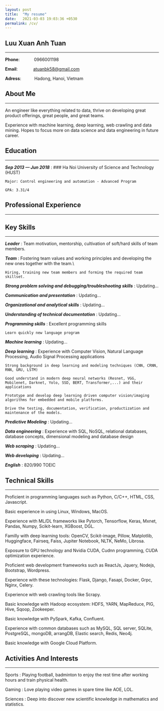 ```yaml
---
layout: post
title:  "My resume"
date:   2021-03-03 19:03:36 +0530
permalink: /cv/
---
```

Luu Xuan Anh Tuan
--------------------
---
**Phone**:            0966001198

**Email**:             atuanbk58@gmail.com  

**Adress**:           Hadong, Hanoi, Vietnam


About Me
--------------------
---
An engineer like everything related to data, thrive on developing great product offerings, great people, and great teams.

Experience with machine learning, deep learning, web crawling and data mining. Hopes to focus more on data science and data engineering in future career.

Education
--------------------
---
***Sep 2013 — Jun 2018***
:   ### Ha Noi University of Science and Technology (HUST)

    Major: Control engineering and automation - Advanced Program

    GPA: 3.31/4

Professional Experience
--------------------
---
    
Key Skills
---------------------
---
***Leader***
:   Team motivation, mentorship, cultivation of soft/hard skills of team members.

***Team***
:   Fostering team values and working principles and developing the new ones together with the team.\

    Hiring, training new team members and forming the required team skillset.

***Strong problem solving and debugging/troubleshooting skills***
:   Updating...

***Communication and presentation***
:   Updating...

***Organizational and analytical skills***
:   Updating...

***Understanding of technical documentation***
:   Updating...

***Programming skills***
:   Excellent programming skills

    Learn quickly new language program

***Machine learning***
:   Updating...

***Deep learning***
:   Experience with Computer Vision, Natural Language Processing, Audio Signal Processing applications

    Strong background in deep learning and modeling techniques (CNN, CRNN, RNN, GRU, LSTM)
    
    Good understand in modern deep neural networks (Resnet, VGG, Mobilenet, Darknet, Yolo, SSD, BERT, Transformer,...) and their applications

    Prototype and develop deep learning driven computer vision/imaging algorithms for embedded and mobile platforms.

    Drive the testing, documentation, verification, productization and maintenance of the models.

***Predictive Modeling***
:   Updating...

***Data engineering***
:   Experience with SQL, NoSQL, relational databases, database concepts, dimensional modeling and database design

***Web scraping***
:   Updating...

***Web developing***
:   Updating...

***English***
:   820/990 TOEIC

Technical Skills
----------------------
---
Proficient in programming languages such as Python, C/C++, HTML, CSS, Javascript.

Basic experience in using Linux, Windows, MacOS.

Experience with ML/DL frameworks like Pytorch, Tensorflow, Keras, Mxnet, Pandas, Numpy, Scikit-learn, XGBoost, DGL.

Familly with deep learning tools: OpenCV, Scikit-image, Pillow, Matplotlib, Huggingface, Fairseq, Faiss, Jupiter Notebook, NLTK, NeMo, Librosa.

Exposure to GPU technology and Nvidia CUDA, Cudnn programming, CUDA optimization experience.

Proficient web development frameworks such as ReactJs, Jquery, Nodejs, Bootstrap, Wordpress.

Experience with these technologies: Flask, Django, Fasapi, Docker, Grpc, Nginx, Celery.

Experience with web crawling tools like Scrapy.

Basic knowledge with Hadoop ecosystem: HDFS, YARN, MapReduce, PIG, Hive, Sqoop, Zookeeper.

Basic knowledge with PySpark, Kafka, Confluent.

Experience with common databases such as MySQL, SQL server, SQLite, PostgreSQL, mongoDB, arrangDB, Elastic search, Redis, Neo4j.

Basic knowledge with Google Cloud Platform.

Activities And Interests
------------------------
---
Sports
:   Playing football, badminton to enjoy the rest time after working hours and train physical health.

Gaming
:   Love playing video games in spare time like AOE, LOL.

Sciences 
:   Deep into discover new scientific knowledge in mathematics and statistics.
